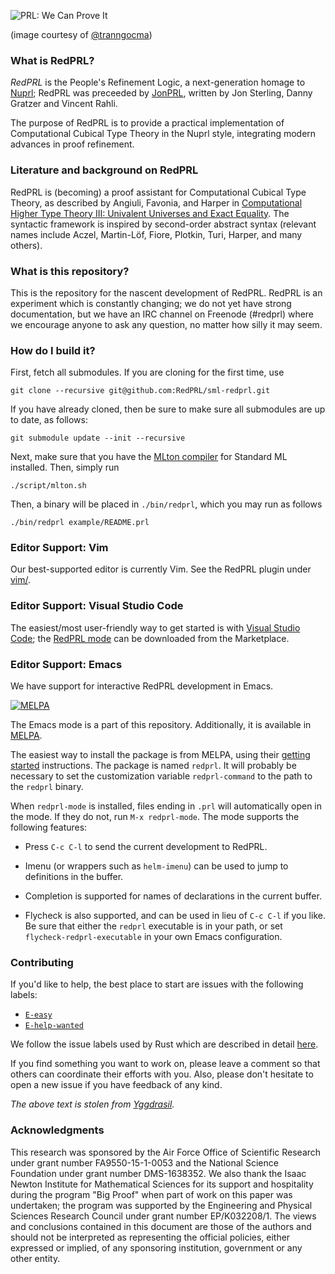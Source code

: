 ![PRL: We Can Prove It](https://pbs.twimg.com/media/Ch1klO6U4AAlj62.jpg)

(image courtesy of [@tranngocma](http://twitter.com/tranngocma))

### What is RedPRL?

*RedPRL* is the People's Refinement Logic, a next-generation homage
to [Nuprl](http://www.nuprl.org); RedPRL was preceeded by
[JonPRL](http://www.github.com/jonsterling/jonprl), written by Jon Sterling,
Danny Gratzer and Vincent Rahli.

The purpose of RedPRL is to provide a practical implementation of Computational
Cubical Type Theory in the Nuprl style, integrating modern advances in proof
refinement.

### Literature and background on RedPRL

RedPRL is (becoming) a proof assistant for Computational Cubical Type Theory, as
described by Angiuli, Favonia, and Harper in [Computational Higher Type Theory
III: Univalent Universes and Exact Equality](https://arxiv.org/abs/1712.01800).
The syntactic framework is inspired by second-order abstract syntax (relevant
names include Aczel, Martin-Löf, Fiore, Plotkin, Turi, Harper, and many others).

### What is this repository?

This is the repository for the nascent development of RedPRL. RedPRL is an
experiment which is constantly changing; we do not yet have strong
documentation, but we have an IRC channel on Freenode (#redprl) where we
encourage anyone to ask any question, no matter how silly it may seem.

### How do I build it?

First, fetch all submodules. If you are cloning for the first time, use

    git clone --recursive git@github.com:RedPRL/sml-redprl.git

If you have already cloned, then be sure to make sure all submodules are up to date,
as follows:

    git submodule update --init --recursive

Next, make sure that you have the [MLton compiler](http://mlton.org/) for Standard
ML installed. Then, simply run

    ./script/mlton.sh

Then, a binary will be placed in `./bin/redprl`, which you may run as
follows

    ./bin/redprl example/README.prl

### Editor Support: Vim

Our best-supported editor is currently Vim.
See the RedPRL plugin under [vim/](vim/).

### Editor Support: Visual Studio Code

The easiest/most user-friendly way to get started is with [Visual Studio
Code](https://code.visualstudio.com); the [RedPRL
mode](https://marketplace.visualstudio.com/items?itemName=freebroccolo.redprl)
can be downloaded from the Marketplace.

### Editor Support: Emacs

We have support for interactive RedPRL development in Emacs.

[![MELPA](https://melpa.org/packages/redprl-badge.svg)](https://melpa.org/#/redprl)

The Emacs mode is a part of this repository. Additionally, it is available in
[MELPA](https://melpa.org/#/redprl).

The easiest way to install the package is from MELPA, using their [getting
started](https://melpa.org/#/getting-started) instructions. The package is named
`redprl`. It will probably be necessary to set the customization variable
`redprl-command` to the path to the `redprl` binary.

When `redprl-mode` is installed, files ending in `.prl` will automatically open
in the mode. If they do not, run `M-x redprl-mode`. The mode supports the
following features:


 * Press `C-c C-l` to send the current development to RedPRL.

 * Imenu (or wrappers such as `helm-imenu`) can be used to jump to definitions
   in the buffer.

 * Completion is supported for names of declarations in the current buffer.

 * Flycheck is also supported, and can be used in lieu of `C-c C-l` if you like.
   Be sure that either the `redprl` executable is in your path, or set
   `flycheck-redprl-executable` in your own Emacs configuration.


### Contributing

If you'd like to help, the best place to start are issues with the following labels:

* [`E-easy`](https://github.com/RedPRL/sml-redprl/issues?q=is%3Aissue+is%3Aopen+label%3AE-easy)
* [`E-help-wanted`](https://github.com/RedPRL/sml-redprl/issues?q=is%3Aissue+is%3Aopen+label%3AE-help-wanted)

We follow the issue labels used by Rust which are described in detail
[here](https://github.com/rust-lang/rust/blob/master/CONTRIBUTING.md#issue-triage).

If you find something you want to work on, please leave a comment so that others
can coordinate their efforts with you. Also, please don't hesitate to open a new
issue if you have feedback of any kind.

*The above text is stolen from [Yggdrasil](https://github.com/freebroccolo/yggdrasil/blob/master/README.md).*

### Acknowledgments

This research was sponsored by the Air Force Office of Scientific Research under
grant number FA9550-15-1-0053 and the National Science Foundation under grant
number DMS-1638352. We also thank the Isaac Newton Institute for Mathematical
Sciences for its support and hospitality during the program "Big Proof" when
part of work on this paper was undertaken; the program was supported by the
Engineering and Physical Sciences Research Council under grant number
EP/K032208/1. The views and conclusions contained in this document are those of
the authors and should not be interpreted as representing the official policies,
either expressed or implied, of any sponsoring institution, government or any
other entity.
